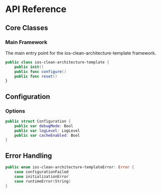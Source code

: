 # API Reference

## Core Classes

### Main Framework

The main entry point for the ios-clean-architecture-template framework.

```swift
public class ios-clean-architecture-template {
    public init()
    public func configure()
    public func reset()
}
```

## Configuration

### Options

```swift
public struct Configuration {
    public var debugMode: Bool
    public var logLevel: LogLevel
    public var cacheEnabled: Bool
}
```

## Error Handling

```swift
public enum ios-clean-architecture-templateError: Error {
    case configurationFailed
    case initializationError
    case runtimeError(String)
}
